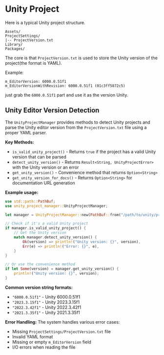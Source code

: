 # Unity Project
Here is a typical Unity project structure.

```
Assets/
ProjectSettings/
|-- ProjectVersion.txt
Library/
Packages/
```

The core is that `ProjectVersion.txt` is used to store the Unity version of the project(the format is YAML).

Example:
```
m_EditorVersion: 6000.0.51f1
m_EditorVersionWithRevision: 6000.0.51f1 (01c3ff5872c5)
```

just grab the `6000.0.51f1` part and use it as the version Unity.

## Unity Editor Version Detection

The `UnityProjectManager` provides methods to detect Unity projects and parse the Unity editor version from the `ProjectVersion.txt` file using a proper YAML parser.

**Key Methods:**
- `is_valid_unity_project()` - Returns `true` if the project has a valid Unity version that can be parsed
- `detect_unity_version()` - Returns `Result<String, UnityProjectError>` with the Unity version or an error
- `get_unity_version()` - Convenience method that returns `Option<String>`
- `get_unity_version_for_docs()` - Returns `Option<String>` for documentation URL generation

**Example usage:**
```rust
use std::path::PathBuf;
use unity_project_manager::UnityProjectManager;

let manager = UnityProjectManager::new(PathBuf::from("/path/to/unity/project"));

// Check if it's a valid Unity project
if manager.is_valid_unity_project() {
    // Get the Unity version
    match manager.detect_unity_version() {
        Ok(version) => println!("Unity version: {}", version),
        Err(e) => println!("Error: {}", e),
    }
}

// Or use the convenience method
if let Some(version) = manager.get_unity_version() {
    println!("Unity version: {}", version);
}
```

**Common version string formats:**
- `"6000.0.51f1"` - Unity 6000.0.51f1
- `"2023.3.15f1"` - Unity 2023.3.15f1
- `"2022.3.42f1"` - Unity 2022.3.42f1
- `"2021.3.35f1"` - Unity 2021.3.35f1

**Error Handling:**
The system handles various error cases:
- Missing `ProjectSettings/ProjectVersion.txt` file
- Invalid YAML format
- Missing or empty `m_EditorVersion` field
- I/O errors when reading the file

